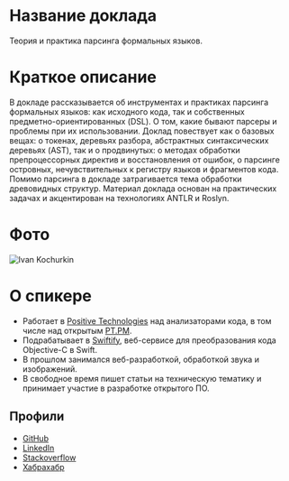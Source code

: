 # Название доклада

Теория и практика парсинга формальных языков.

# Краткое описание

В докладе рассказывается об инструментах и практиках парсинга формальных языков:
как исходного кода, так и собственных предметно-ориентированных (DSL). О том,
какие бывают парсеры и проблемы при их использовании. Доклад повествует как о базовых
вещах: о токенах, деревьях разбора, абстрактных синтаксических деревьях (AST),
так и о продвинутых: о методах обработки препроцессорных директив и
восстановления от ошибок, о парсинге островных, нечувствительных к регистру
языков и фрагментов кода. Помимо парсинга в докладе затрагивается тема
обработки древовидных структур. Материал доклада основан на практических задачах
и акцентирован на технологиях ANTLR и Roslyn.

# Фото

![Ivan Kochurkin](https://photos-1.dropbox.com/t/2/AADeUW07VSGsTeMn8pBlXTqP5EhMTXCMoHqXV4Xu8FosYg/12/26130928/png/32x32/3/1503262800/0/2/dotnext%20photo.png/EK_a1hMYoIgSIAcoBw/cpfVkEMU38pphsH2Dz9sVe3G4Qw9vYCYFRPHfkcsc-4?dl=0&size=2048x1536&size_mode=3)

# О спикере

* Работает в [Positive Technologies](https://www.ptsecurity.com/ru-ru/)
  над анализаторами кода, в том числе над открытым [PT.PM](https://github.com/PositiveTechnologies/PT.PM).
* Подрабатывает в [Swiftify](http://swiftify.io/), веб-сервисе для преобразования
  кода Objective-C в Swift.
* В прошлом занимался веб-разработкой, обработкой звука и изображений.
* В свободное время пишет статьи на техническую тематику и принимает участие в
  разработке открытого ПО.

## Профили

* [GitHub](https://github.com/KvanTTT/)
* [LinkedIn](https://ru.linkedin.com/in/kvanttt/en)
* [Stackoverflow](http://stackoverflow.com/users/1046374/kvanttt)
* [Хабрахабр](https://habrahabr.ru/users/kvanttt/)